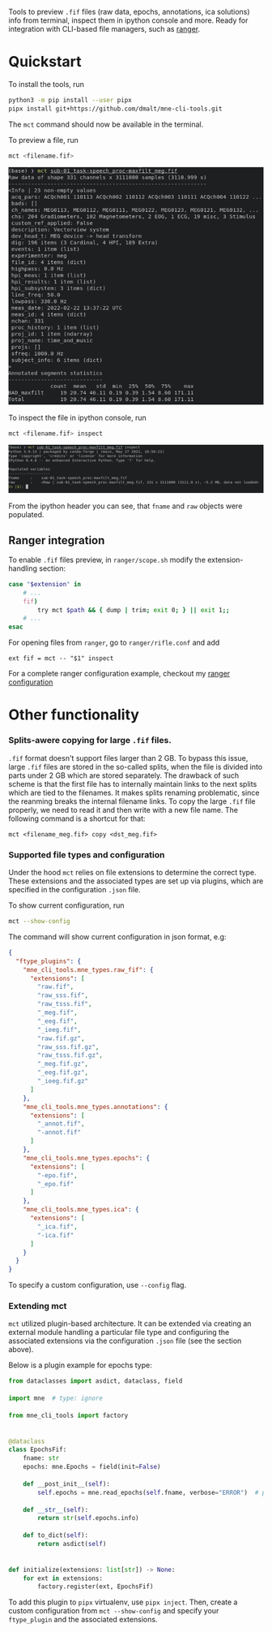 Tools to preview `.fif` files (raw data, epochs, annotations, ica solutions)
info from terminal, inspect them in ipython console and more.
Ready for integration with CLI-based file managers, such as
[ranger](https://github.com/ranger/ranger).


Quickstart
==========

To install the tools, run

```bash
python3 -m pip install --user pipx
pipx install git+https://github.com/dmalt/mne-cli-tools.git
```

The `mct` command should now be available in the terminal.

To preview a file, run

```bash
mct <filename.fif>
```

![preview example](https://github.com/dmalt/mne-cli-tools/blob/master/docs/preview.png?raw=true)

To inspect the file in ipython console, run

```bash
mct <filename.fif> inspect
```

![inspect example](https://github.com/dmalt/mne-cli-tools/blob/master/docs/inspect.png?raw=true)

From the ipython header you can see, that `fname` and `raw` objects were populated.

Ranger integration
------------------

To enable `.fif` files preview, in `ranger/scope.sh` modify the extension-handling section:
```bash
case "$extension" in
    # ...
    fif)
        try mct $path && { dump | trim; exit 0; } || exit 1;;
    # ...
esac
```

For opening files from `ranger`, go to `ranger/rifle.conf` and add
```
ext fif = mct -- "$1" inspect
```

For a complete ranger configuration example, checkout my [ranger configuration](https://github.com/dmalt/dotfiles/tree/master/ranger)


Other functionality
===================

### Splits-awere copying for large `.fif` files.

`.fif` format doesn't support files larger than 2 GB. To bypass this issue,
large `.fif` files are stored in the so-called splits, when the file is divided
into parts under 2 GB which are stored separately. The drawback of such scheme
is that the first file has to internally maintain links to the next splits
which are tied to the filenames. It makes splits renaming problematic, since
the reanming breaks the internal filename links. To copy the large `.fif` file
properly, we need to read it and then write with a new file name. The following
command is a shortcut for that:

```
mct <filename_meg.fif> copy <dst_meg.fif>
```


### Supported file types and configuration

Under the hood `mct` relies on file extensions to determine the correct type.
These extensions and the associated types are set up via plugins, which are specified
in the configuration `.json` file.

To show current configuration, run

```bash
mct --show-config
```

The command will show current configuration in json format, e.g:
```json
{
  "ftype_plugins": {
    "mne_cli_tools.mne_types.raw_fif": {
      "extensions": [
        "raw.fif",
        "raw_sss.fif",
        "raw_tsss.fif",
        "_meg.fif",
        "_eeg.fif",
        "_ieeg.fif",
        "raw.fif.gz",
        "raw_sss.fif.gz",
        "raw_tsss.fif.gz",
        "_meg.fif.gz",
        "_eeg.fif.gz",
        "_ieeg.fif.gz"
      ]
    },
    "mne_cli_tools.mne_types.annotations": {
      "extensions": [
        "_annot.fif",
        "-annot.fif"
      ]
    },
    "mne_cli_tools.mne_types.epochs": {
      "extensions": [
        "-epo.fif",
        "_epo.fif"
      ]
    },
    "mne_cli_tools.mne_types.ica": {
      "extensions": [
        "_ica.fif",
        "-ica.fif"
      ]
    }
  }
}
```
To specify a custom configuration, use `--config` flag.


### Extending mct

`mct` utilized plugin-based architecture. It can be extended via creating an external module
handling a particular file type and configuring the associated extensions via the configuration
`.json` file (see the section above).

Below is a plugin example for epochs type:

```python
from dataclasses import asdict, dataclass, field

import mne  # type: ignore

from mne_cli_tools import factory


@dataclass
class EpochsFif:
    fname: str
    epochs: mne.Epochs = field(init=False)

    def __post_init__(self):
        self.epochs = mne.read_epochs(self.fname, verbose="ERROR")  # pyright: ignore

    def __str__(self):
        return str(self.epochs.info)

    def to_dict(self):
        return asdict(self)


def initialize(extensions: list[str]) -> None:
    for ext in extensions:
        factory.register(ext, EpochsFif)
```

To add this plugin to `pipx` virtualenv, use `pipx inject`. Then, create a
custom configuration from `mct --show-config` and specify your `ftype_plugin` and the associated
extensions.
